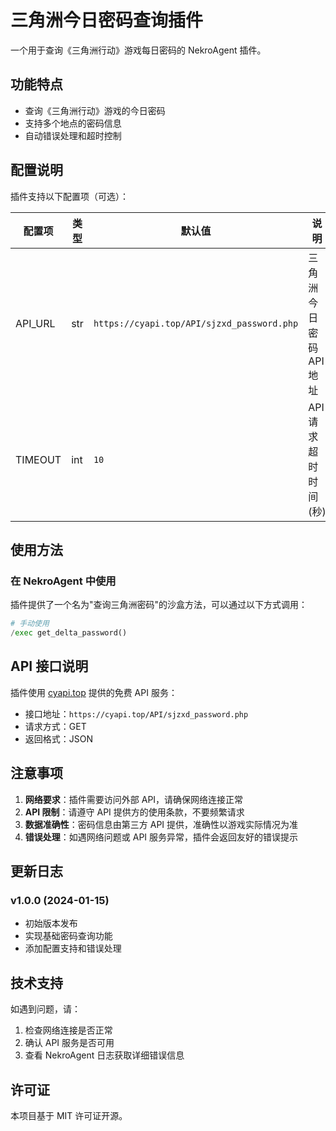 # 三角洲今日密码查询插件

一个用于查询《三角洲行动》游戏每日密码的 NekroAgent 插件。

## 功能特点

- 查询《三角洲行动》游戏的今日密码
- 支持多个地点的密码信息
- 自动错误处理和超时控制

## 配置说明

插件支持以下配置项（可选）：

| 配置项 | 类型 | 默认值 | 说明 |
|--------|------|--------|------|
| API_URL | str | `https://cyapi.top/API/sjzxd_password.php` | 三角洲今日密码API地址 |
| TIMEOUT | int | `10` | API请求超时时间(秒) |

## 使用方法

### 在 NekroAgent 中使用

插件提供了一个名为"查询三角洲密码"的沙盒方法，可以通过以下方式调用：

```python
# 手动使用
/exec get_delta_password()
```


## API 接口说明

插件使用 [cyapi.top](https://cyapi.top) 提供的免费 API 服务：

- 接口地址：`https://cyapi.top/API/sjzxd_password.php`
- 请求方式：GET
- 返回格式：JSON

## 注意事项

1. **网络要求**：插件需要访问外部 API，请确保网络连接正常
2. **API 限制**：请遵守 API 提供方的使用条款，不要频繁请求
3. **数据准确性**：密码信息由第三方 API 提供，准确性以游戏实际情况为准
4. **错误处理**：如遇网络问题或 API 服务异常，插件会返回友好的错误提示

## 更新日志

### v1.0.0 (2024-01-15)
-  初始版本发布
-  实现基础密码查询功能
-  添加配置支持和错误处理

## 技术支持

如遇到问题，请：
1. 检查网络连接是否正常
2. 确认 API 服务是否可用
3. 查看 NekroAgent 日志获取详细错误信息

## 许可证

本项目基于 MIT 许可证开源。